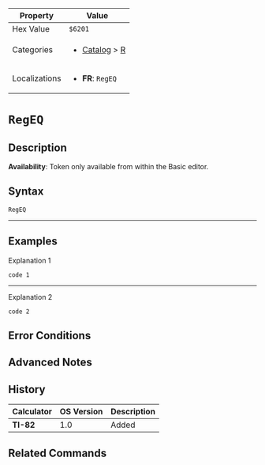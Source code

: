 | Property      | Value |
|---------------|-------|
| Hex Value     | `$6201`|
| Categories    | <ul><li>[Catalog](../categories/Catalog.md) > [R](../categories/Catalog.md#R)</li></ul> |
| Localizations | <ul><li><b>FR</b>: `RegEQ`</li></ul> |

# `RegEQ`

## Description



<b>Availability</b>: Token only available from within the Basic editor.

## Syntax
`RegEQ`

<hr>

## Examples

Explanation 1
```ti-basic
code 1
```
---
Explanation 2
```ti-basic
code 2
```

## Error Conditions


## Advanced Notes


## History
| Calculator | OS Version | Description |
|------------|------------|-------------|
| <b>TI-82</b> | 1.0 | Added

## Related Commands

    